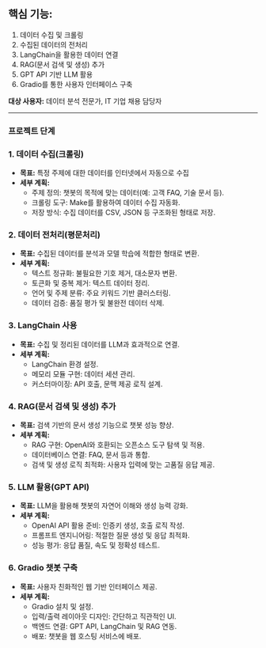 ## 핵심 기능:

1. 데이터 수집 및 크롤링
2. 수집된 데이터의 전처리
3. LangChain을 활용한 데이터 연결
4. RAG(문서 검색 및 생성) 추가
5. GPT API 기반 LLM 활용
6. Gradio를 통한 사용자 인터페이스 구축

**대상 사용자:**
데이터 분석 전문가, IT 기업 채용 담당자

---

### 프로젝트 단계

### 1. 데이터 수집(크롤링)

- **목표:** 특정 주제에 대한 데이터를 인터넷에서 자동으로 수집
- **세부 계획:**
    - 주제 정의: 챗봇의 목적에 맞는 데이터(예: 고객 FAQ, 기술 문서 등).
    - 크롤링 도구: Make를 활용하여 데이터 수집 자동화.
    - 저장 방식: 수집 데이터를 CSV, JSON 등 구조화된 형태로 저장.

### 2. 데이터 전처리(평문처리)

- **목표:** 수집된 데이터를 분석과 모델 학습에 적합한 형태로 변환.
- **세부 계획:**
    - 텍스트 정규화: 불필요한 기호 제거, 대소문자 변환.
    - 토큰화 및 중복 제거: 텍스트 데이터 정리.
    - 언어 및 주제 분류: 주요 키워드 기반 클러스터링.
    - 데이터 검증: 품질 평가 및 불완전 데이터 삭제.

### 3. LangChain 사용

- **목표:** 수집 및 정리된 데이터를 LLM과 효과적으로 연결.
- **세부 계획:**
    - LangChain 환경 설정.
    - 메모리 모듈 구현: 데이터 세션 관리.
    - 커스터마이징: API 호출, 문맥 제공 로직 설계.

### 4. RAG(문서 검색 및 생성) 추가

- **목표:** 검색 기반의 문서 생성 기능으로 챗봇 성능 향상.
- **세부 계획:**
    - RAG 구현: OpenAI와 호환되는 오픈소스 도구 탐색 및 적용.
    - 데이터베이스 연결: FAQ, 문서 등과 통합.
    - 검색 및 생성 로직 최적화: 사용자 입력에 맞는 고품질 응답 제공.

### 5. LLM 활용(GPT API)

- **목표:** LLM을 활용해 챗봇의 자연어 이해와 생성 능력 강화.
- **세부 계획:**
    - OpenAI API 활용 준비: 인증키 생성, 호출 로직 작성.
    - 프롬프트 엔지니어링: 적절한 질문 생성 및 응답 최적화.
    - 성능 평가: 응답 품질, 속도 및 정확성 테스트.

### 6. Gradio 챗봇 구축

- **목표:** 사용자 친화적인 웹 기반 인터페이스 제공.
- **세부 계획:**
    - Gradio 설치 및 설정.
    - 입력/출력 레이아웃 디자인: 간단하고 직관적인 UI.
    - 백엔드 연결: GPT API, LangChain 및 RAG 연동.
    - 배포: 챗봇을 웹 호스팅 서비스에 배포.
